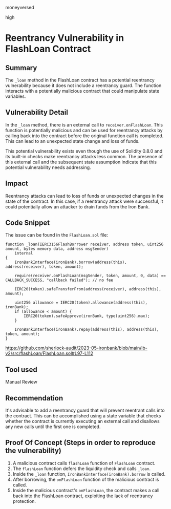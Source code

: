 moneyversed

high

# Reentrancy Vulnerability in FlashLoan Contract

## Summary

The `_loan` method in the FlashLoan contract has a potential reentrancy vulnerability because it does not include a reentrancy guard. The function interacts with a potentially malicious contract that could manipulate state variables.

## Vulnerability Detail

In the `_loan` method, there is an external call to `receiver.onFlashLoan`. This function is potentially malicious and can be used for reentrancy attacks by calling back into the contract before the original function call is completed. This can lead to an unexpected state change and loss of funds.

This potential vulnerability exists even though the use of Solidity 0.8.0 and its built-in checks make reentrancy attacks less common. The presence of this external call and the subsequent state assumption indicate that this potential vulnerability needs addressing.

## Impact

Reentrancy attacks can lead to loss of funds or unexpected changes in the state of the contract. In this case, if a reentrancy attack were successful, it could potentially allow an attacker to drain funds from the Iron Bank.

## Code Snippet

The issue can be found in the `FlashLoan.sol` file:

```solidity
function _loan(IERC3156FlashBorrower receiver, address token, uint256 amount, bytes memory data, address msgSender)
    internal
{
    IronBankInterface(ironBank).borrow(address(this), address(receiver), token, amount);

    require(receiver.onFlashLoan(msgSender, token, amount, 0, data) == CALLBACK_SUCCESS, "callback failed"); // no fee

    IERC20(token).safeTransferFrom(address(receiver), address(this), amount);

    uint256 allowance = IERC20(token).allowance(address(this), ironBank);
    if (allowance < amount) {
        IERC20(token).safeApprove(ironBank, type(uint256).max);
    }

    IronBankInterface(ironBank).repay(address(this), address(this), token, amount);
}
```

https://github.com/sherlock-audit/2023-05-ironbank/blob/main/ib-v2/src/flashLoan/FlashLoan.sol#L97-L112

## Tool used

Manual Review

## Recommendation

It's advisable to add a reentrancy guard that will prevent reentrant calls into the contract. This can be accomplished using a state variable that checks whether the contract is currently executing an external call and disallows any new calls until the first one is completed.

## Proof Of Concept (Steps in order to reproduce the vulnerability)

1. A malicious contract calls `flashLoan` function of `FlashLoan` contract.
2. The `flashLoan` function defers the liquidity check and calls `_loan`.
3. Inside the `_loan` function, `IronBankInterface(ironBank).borrow` is called.
4. After borrowing, the `onFlashLoan` function of the malicious contract is called.
5. Inside the malicious contract's `onFlashLoan`, the contract makes a call back into the FlashLoan contract, exploiting the lack of reentrancy protection.
